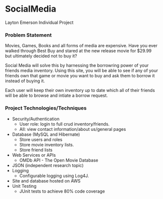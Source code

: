 # SocialMedia

Layton Emerson Individual Project

### Problem Statement

Movies, Games, Books and all forms of media are expensive. Have you ever walked through Best Buy and stared at the new release movie for $29.99 but ultimately decided not to buy it?

Social Media will solve this by harnessing the borrowring power of your friends media inventory. Using this site, you will be able to see if any of your friends own that game or movie you want to buy and ask them to borrow it instead of buying it.

Each user will keep their own inventory up to date which all of their friends will be able to browse and intiate a borrow request.

### Project Technologies/Techniques 

* Security/Authentication
  * User role: login to full crud inventory/friends.
  * All: view contact information/about us/general pages
* Database (MySQL and Hibernate)
  * Store users and roles
  * Store movie inventory lists.
  * Store friend lists
* Web Services or APIs
  * OMDb API - The Open Movie Database
* JSON (independent research topic)
* Logging
  * Configurable logging using Log4J.
* Site and database hosted on AWS
* Unit Testing
  * JUnit tests to achieve 80% code coverage 
